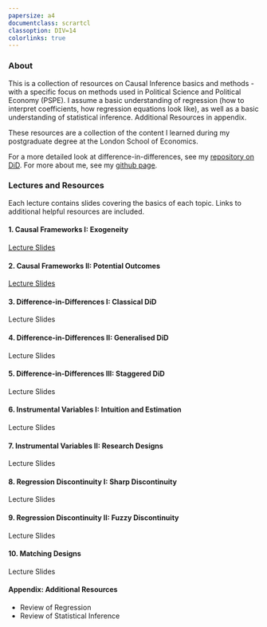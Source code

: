 ```yaml
---
papersize: a4
documentclass: scrartcl
classoption: DIV=14
colorlinks: true
---
```


<!-- # Introduction to Causal Inference  -->

### About

This is a collection of resources on Causal Inference basics and methods - with a specific focus on methods used in Political Science and Political Economy (PSPE). I assume a basic understanding of regression (how to interpret coefficients, how regression equations look like), as well as a basic understanding of statistical inference. Additional Resources in appendix.

These resources are a collection of the content I learned during my postgraduate degree at the London School of Economics.

For a more detailed look at difference-in-differences, see my [repository on DiD](https://kevinli03.github.io/did/). For more about me, see my [github page](https://kevinli03.github.io).

### Lectures and Resources

Each lecture contains slides covering the basics of each topic. Links to additional helpful resources are included.

#### 1. Causal Frameworks I: Exogeneity

[Lecture Slides](https://kevinli03.github.io/causal/frameworks1.pdf)

#### 2. Causal Frameworks II: Potential Outcomes

[Lecture Slides](https://kevinli03.github.io/causal/frameworks2.pdf)

#### 3. Difference-in-Differences I: Classical DiD

Lecture Slides

#### 4. Difference-in-Differences II: Generalised DiD

Lecture Slides

#### 5. Difference-in-Differences III: Staggered DiD

Lecture Slides

#### 6. Instrumental Variables I: Intuition and Estimation

Lecture Slides

#### 7. Instrumental Variables II: Research Designs

Lecture Slides

#### 8. Regression Discontinuity I: Sharp Discontinuity

Lecture Slides

#### 9. Regression Discontinuity II: Fuzzy Discontinuity

Lecture Slides

#### 10. Matching Designs

Lecture Slides

#### Appendix: Additional Resources

-   Review of Regression
-   Review of Statistical Inference
